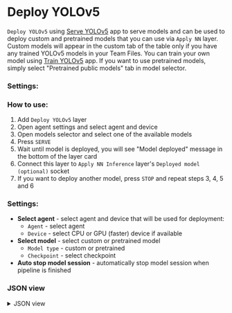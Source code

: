 # Deploy YOLOv5

`Deploy YOLOv5` using [Serve YOLOv5](../../../../supervisely-ecosystem/yolov5_2.0/serve) app to serve models and can be used to deploy custom and pretrained models that you can use via `Apply NN` layer. Custom models will appear in the custom tab of the table only if you have any trained YOLOv5 models in your Team Files. You can train your own model using [Train YOLOv5](../../../../../supervisely-ecosystem/yolov5_2.0/train) app. If you want to use pretrained models, simply select "Pretrained public models" tab in model selector.

### Settings:

### How to use:

1. Add `Deploy YOLOv5` layer
2. Open agent settings and select agent and device
3. Open models selector and select one of the available models
4. Press `SERVE`
5. Wait until model is deployed, you will see "Model deployed" message in the bottom of the layer card
6. Connect this layer to `Apply NN Inference` layer's `Deployed model (optional)` socket
7. If you want to deploy another model, press `STOP` and repeat steps 3, 4, 5 and 6

### Settings:

- **Select agent** - select agent and device that will be used for deployment:
    - `Agent` - select agent
    - `Device` - select CPU or GPU (faster) device if available
- **Select model** - select custom or pretrained model
    - `Model type` - custom or pretrained
    - `Checkpoint` - select checkpoint
- **Auto stop model session** - automatically stop model session when pipeline is finished

### JSON view

<details>
  <summary>JSON view</summary>
<pre>
{
  "action": "deploy_yolov5",
  "src": [],
  "dst": "$deploy_yolov5_1",
  "settings": {
    "agent_id": 348,
    "device": "cuda:0",
    "model_type": "Pretrained models",
    "model_name": "YOLOv5nu",
    "task_type": "object detection",
    "model_path": null,
    "stop_model_session": true,
    "session_id": 60050
  }
}
</pre>
</details>
